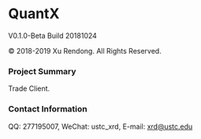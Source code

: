 # QuantX
V0.1.0-Beta Build 20181024

© 2018-2019 Xu Rendong. All Rights Reserved.

### Project Summary
Trade Client.

### Contact Information
QQ: 277195007, WeChat: ustc_xrd, E-mail: xrd@ustc.edu
